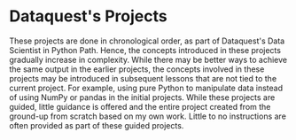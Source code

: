 # Dataquest's Projects
These projects are done in chronological order, as part of Dataquest's Data Scientist in Python Path.
Hence, the concepts introduced in these projects gradually increase in complexity.
While there may be better ways to achieve the same output in the earlier projects, the concepts involved in these projects may be introduced in subsequent lessons that are not tied to the current project. For example, using pure Python to manipulate data instead of using NumPy or pandas in the initial projects.
While these projects are guided, little guidance is offered and the entire project created from the ground-up from scratch based on my own work. Little to no instructions are often provided as part of these guided projects.
